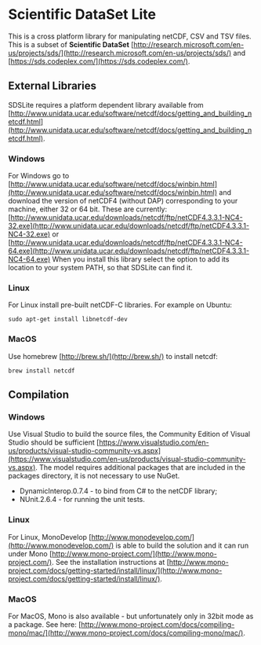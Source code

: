 Scientific DataSet Lite
=======================

This is a cross platform library for manipulating netCDF, CSV and TSV files.
This is a subset of **Scientific DataSet** [http://research.microsoft.com/en-us/projects/sds/](http://research.microsoft.com/en-us/projects/sds/) and [https://sds.codeplex.com/](https://sds.codeplex.com/).

External Libraries
------------------

SDSLite requires a platform dependent library available from [http://www.unidata.ucar.edu/software/netcdf/docs/getting_and_building_netcdf.html](http://www.unidata.ucar.edu/software/netcdf/docs/getting_and_building_netcdf.html).

### Windows

For Windows go to [http://www.unidata.ucar.edu/software/netcdf/docs/winbin.html](http://www.unidata.ucar.edu/software/netcdf/docs/winbin.html) and download the version of netCDF4 (without DAP) corresponding to your machine, either 32 or 64 bit. These are
currently: [http://www.unidata.ucar.edu/downloads/netcdf/ftp/netCDF4.3.3.1-NC4-32.exe](http://www.unidata.ucar.edu/downloads/netcdf/ftp/netCDF4.3.3.1-NC4-32.exe) or [http://www.unidata.ucar.edu/downloads/netcdf/ftp/netCDF4.3.3.1-NC4-64.exe](http://www.unidata.ucar.edu/downloads/netcdf/ftp/netCDF4.3.3.1-NC4-64.exe)
When you install this library select the option to add its location to your system PATH, so that SDSLite can find it.

### Linux

For Linux install pre-built netCDF-C libraries. For example on Ubuntu:

`sudo apt-get install libnetcdf-dev`

### MacOS

Use homebrew [http://brew.sh/](http://brew.sh/) to install netcdf:

`brew install netcdf`

Compilation
-----------

### Windows

Use Visual Studio to build the source files, the Community Edition of Visual Studio should be sufficient [https://www.visualstudio.com/en-us/products/visual-studio-community-vs.aspx](https://www.visualstudio.com/en-us/products/visual-studio-community-vs.aspx).
The model requires additional packages that are included in the packages directory, it is not necessary to use NuGet.

  * DynamicInterop.0.7.4 - to bind from C# to the netCDF library;
  * NUnit.2.6.4 - for running the unit tests.

### Linux

For Linux, MonoDevelop [http://www.monodevelop.com/](http://www.monodevelop.com/) is able to build the solution and it can run under Mono [http://www.mono-project.com/](http://www.mono-project.com/).
See the installation instructions at [http://www.mono-project.com/docs/getting-started/install/linux/](http://www.mono-project.com/docs/getting-started/install/linux/).

### MacOS

For MacOS, Mono is also available - but unfortunately only in 32bit mode as a package. See here: [http://www.mono-project.com/docs/compiling-mono/mac/](http://www.mono-project.com/docs/compiling-mono/mac/).
